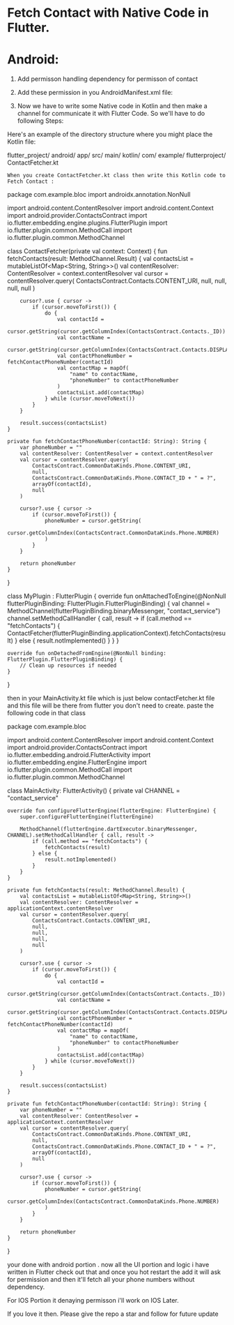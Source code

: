 # Fetch Contact with Native Code in Flutter.

# Android:

1) Add permisson handling dependency for permisson of contact

2) Add these permission in you AndroidManifest.xml file:

    <uses-permission android:name="android.permission.READ_CONTACTS" />
    <uses-permission android:name="android.permission.WRITE_CONTACTS" />

3) Now we have to write some Native code in Kotlin and then make a channel for communicate it with Flutter Code. So we'll have to do following Steps:

  Here's an example of the directory structure where you might place the Kotlin file:

  flutter_project/
  android/
    app/
      src/
        main/
          kotlin/
            com/
              example/
                flutterproject/
                  ContactFetcher.kt

    When you create ContactFetcher.kt class then write this Kotlin code to Fetch Contact :

package com.example.bloc
import androidx.annotation.NonNull

import android.content.ContentResolver
import android.content.Context
import android.provider.ContactsContract
import io.flutter.embedding.engine.plugins.FlutterPlugin
import io.flutter.plugin.common.MethodCall
import io.flutter.plugin.common.MethodChannel

class ContactFetcher(private val context: Context) {
    fun fetchContacts(result: MethodChannel.Result) {
        val contactsList = mutableListOf<Map<String, String>>()
        val contentResolver: ContentResolver = context.contentResolver
        val cursor = contentResolver.query(
            ContactsContract.Contacts.CONTENT_URI,
            null,
            null,
            null,
            null
        )

        cursor?.use { cursor ->
            if (cursor.moveToFirst()) {
                do {
                    val contactId =
                        cursor.getString(cursor.getColumnIndex(ContactsContract.Contacts._ID))
                    val contactName =
                        cursor.getString(cursor.getColumnIndex(ContactsContract.Contacts.DISPLAY_NAME))
                    val contactPhoneNumber = fetchContactPhoneNumber(contactId)
                    val contactMap = mapOf(
                        "name" to contactName,
                        "phoneNumber" to contactPhoneNumber
                    )
                    contactsList.add(contactMap)
                } while (cursor.moveToNext())
            }
        }

        result.success(contactsList)
    }

    private fun fetchContactPhoneNumber(contactId: String): String {
        var phoneNumber = ""
        val contentResolver: ContentResolver = context.contentResolver
        val cursor = contentResolver.query(
            ContactsContract.CommonDataKinds.Phone.CONTENT_URI,
            null,
            ContactsContract.CommonDataKinds.Phone.CONTACT_ID + " = ?",
            arrayOf(contactId),
            null
        )

        cursor?.use { cursor ->
            if (cursor.moveToFirst()) {
                phoneNumber = cursor.getString(
                    cursor.getColumnIndex(ContactsContract.CommonDataKinds.Phone.NUMBER)
                )
            }
        }

        return phoneNumber
    }
}

class MyPlugin : FlutterPlugin {
    override fun onAttachedToEngine(@NonNull flutterPluginBinding: FlutterPlugin.FlutterPluginBinding) {
        val channel = MethodChannel(flutterPluginBinding.binaryMessenger, "contact_service")
        channel.setMethodCallHandler { call, result ->
            if (call.method == "fetchContacts") {
                ContactFetcher(flutterPluginBinding.applicationContext).fetchContacts(result)
            } else {
                result.notImplemented()
            }
        }
    }

    override fun onDetachedFromEngine(@NonNull binding: FlutterPlugin.FlutterPluginBinding) {
        // Clean up resources if needed
    }
}

then in your MainActivity.kt file which is just below contactFetcher.kt file and this file will be there from flutter you don't need to create. paste the following code in that class

 package com.example.bloc

import android.content.ContentResolver
import android.content.Context
import android.provider.ContactsContract
import io.flutter.embedding.android.FlutterActivity
import io.flutter.embedding.engine.FlutterEngine
import io.flutter.plugin.common.MethodCall
import io.flutter.plugin.common.MethodChannel

class MainActivity: FlutterActivity() {
    private val CHANNEL = "contact_service"

    override fun configureFlutterEngine(flutterEngine: FlutterEngine) {
        super.configureFlutterEngine(flutterEngine)

        MethodChannel(flutterEngine.dartExecutor.binaryMessenger, CHANNEL).setMethodCallHandler { call, result ->
            if (call.method == "fetchContacts") {
                fetchContacts(result)
            } else {
                result.notImplemented()
            }
        }
    }

    private fun fetchContacts(result: MethodChannel.Result) {
        val contactsList = mutableListOf<Map<String, String>>()
        val contentResolver: ContentResolver = applicationContext.contentResolver
        val cursor = contentResolver.query(
            ContactsContract.Contacts.CONTENT_URI,
            null,
            null,
            null,
            null
        )

        cursor?.use { cursor ->
            if (cursor.moveToFirst()) {
                do {
                    val contactId =
                        cursor.getString(cursor.getColumnIndex(ContactsContract.Contacts._ID))
                    val contactName =
                        cursor.getString(cursor.getColumnIndex(ContactsContract.Contacts.DISPLAY_NAME))
                    val contactPhoneNumber = fetchContactPhoneNumber(contactId)
                    val contactMap = mapOf(
                        "name" to contactName,
                        "phoneNumber" to contactPhoneNumber
                    )
                    contactsList.add(contactMap)
                } while (cursor.moveToNext())
            }
        }

        result.success(contactsList)
    }

    private fun fetchContactPhoneNumber(contactId: String): String {
        var phoneNumber = ""
        val contentResolver: ContentResolver = applicationContext.contentResolver
        val cursor = contentResolver.query(
            ContactsContract.CommonDataKinds.Phone.CONTENT_URI,
            null,
            ContactsContract.CommonDataKinds.Phone.CONTACT_ID + " = ?",
            arrayOf(contactId),
            null
        )

        cursor?.use { cursor ->
            if (cursor.moveToFirst()) {
                phoneNumber = cursor.getString(
                    cursor.getColumnIndex(ContactsContract.CommonDataKinds.Phone.NUMBER)
                )
            }
        }

        return phoneNumber
    }
}


your done with android portion . now all the UI portion and logic i have written in Flutter check out that and once you hot restart the add it will ask for permission and then it'll fetch all your phone numbers without dependency.

For IOS Portion it denaying permisson i'll work on IOS Later.

If you love it then. Please give the repo a star and follow for future update
